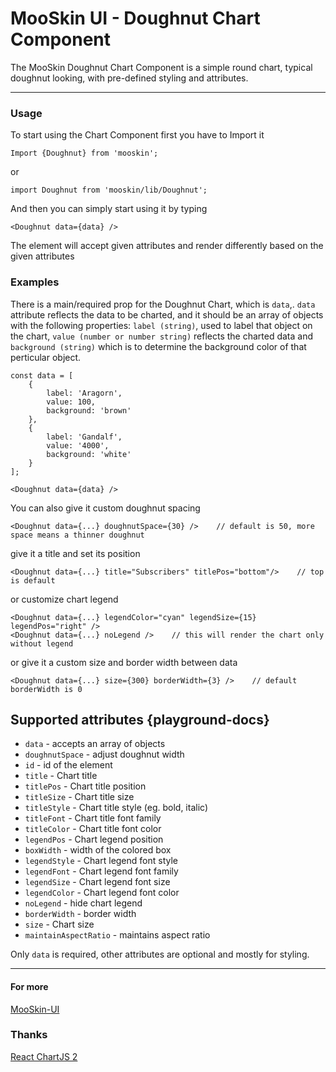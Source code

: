 # MooSkin UI - Doughnut Chart Component

The MooSkin Doughnut Chart Component is a simple round chart, typical doughnut looking, with pre-defined styling and attributes.

___

### Usage

To start using the Chart Component first you have to Import it

```
Import {Doughnut} from 'mooskin';
```
or
```
import Doughnut from 'mooskin/lib/Doughnut';
```

And then you can simply start using it by typing

```
<Doughnut data={data} />
```

The element will accept given attributes and render differently based on the given attributes

### Examples


There is a main/required prop for the Doughnut Chart, which is `data`,. `data` attribute reflects the data to be charted, and it should be an array of objects with the following properties: `label (string)`, used to label that object on the chart, `value (number or number string)` reflects the charted data and `background (string)` which is to determine the background color of that perticular object.

```
const data = [
    {
        label: 'Aragorn',
        value: 100,
        background: 'brown'
    },
    {
        label: 'Gandalf',
        value: '4000',
        background: 'white'
    }
];

<Doughnut data={data} />
```

You can also give it custom doughnut spacing

```
<Doughnut data={...} doughnutSpace={30} />    // default is 50, more space means a thinner doughnut
```

give it a title and set its position

```
<Doughnut data={...} title="Subscribers" titlePos="bottom"/>    // top is default
```

or customize chart legend

```
<Doughnut data={...} legendColor="cyan" legendSize={15} legendPos="right" />
<Doughnut data={...} noLegend />    // this will render the chart only without legend
```

or give it a custom size and border width between data

```
<Doughnut data={...} size={300} borderWidth={3} />    // default borderWidth is 0
```

<div class="playground-doc">


## Supported attributes  {playground-docs}

* `data` - accepts an array of objects
* `doughnutSpace` - adjust doughnut width
* `id` - id of the element
* `title` - Chart title
* `titlePos` - Chart title position
* `titleSize` - Chart title size
* `titleStyle` - Chart title style (eg. bold, italic)
* `titleFont` - Chart title font family
* `titleColor` - Chart title font color
* `legendPos` - Chart legend position
* `boxWidth` - width of the colored box 
* `legendStyle` - Chart legend font style
* `legendFont` - Chart legend font family
* `legendSize` - Chart legend font size
* `legendColor` - Chart legend font color
* `noLegend` - hide chart legend
* `borderWidth` - border width
* `size` - Chart size
* `maintainAspectRatio` - maintains aspect ratio

Only `data` is required, other attributes are optional and mostly for styling.

</div>

___

#### For more

[MooSkin-UI](https://github.com/moosend/mooskin-ui)

### Thanks

[React ChartJS 2](https://github.com/gor181/react-chartjs-2)